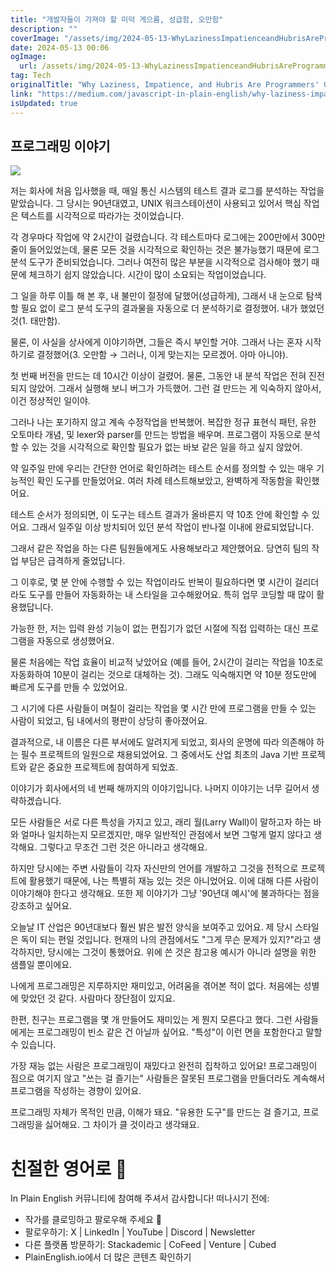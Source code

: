 ```yaml
---
title: "개발자들이 가져야 할 미덕 게으름, 성급함, 오만함"
description: ""
coverImage: "/assets/img/2024-05-13-WhyLazinessImpatienceandHubrisAreProgrammersGoldenVirtue_0.png"
date: 2024-05-13 00:06
ogImage: 
  url: /assets/img/2024-05-13-WhyLazinessImpatienceandHubrisAreProgrammersGoldenVirtue_0.png
tag: Tech
originalTitle: "Why Laziness, Impatience, and Hubris Are Programmers' Golden Virtue"
link: "https://medium.com/javascript-in-plain-english/why-laziness-impatience-and-hubris-are-programmers-golden-virtue-d21b23af2267"
isUpdated: true
---
```





## 프로그래밍 이야기

<img src="/assets/img/2024-05-13-WhyLazinessImpatienceandHubrisAreProgrammersGoldenVirtue_0.png" />

저는 회사에 처음 입사했을 때, 매일 통신 시스템의 테스트 결과 로그를 분석하는 작업을 맡았습니다. 그 당시는 90년대였고, UNIX 워크스테이션이 사용되고 있어서 핵심 작업은 텍스트를 시각적으로 따라가는 것이었습니다.

각 경우마다 작업에 약 2시간이 걸렸습니다. 각 테스트마다 로그에는 200만에서 300만 줄이 들어있었는데, 물론 모든 것을 시각적으로 확인하는 것은 불가능했기 때문에 로그 분석 도구가 준비되었습니다. 그러나 여전히 많은 부분을 시각적으로 검사해야 했기 때문에 체크하기 쉽지 않았습니다. 시간이 많이 소요되는 작업이었습니다.



그 일을 하루 이틀 해 본 후, 내 불만이 절정에 달했어(성급하게), 그래서 내 눈으로 탐색할 필요 없이 로그 분석 도구의 결과물을 자동으로 더 분석하기로 결정했어. 내가 했었던 것(1. 태만함).

물론, 이 사실을 상사에게 이야기하면, 그들은 즉시 부인할 거야. 그래서 나는 혼자 시작하기로 결정했어(3. 오만함 → 그러나, 이게 맞는지는 모르겠어. 아마 아니야).

첫 번째 버전을 만드는 데 10시간 이상이 걸렸어. 물론, 그동안 내 분석 작업은 전혀 진전되지 않았어. 그래서 실행해 보니 버그가 가득했어. 그런 걸 만드는 게 익숙하지 않아서, 이건 정상적인 일이야.

그러나 나는 포기하지 않고 계속 수정작업을 반복했어. 복잡한 정규 표현식 패턴, 유한 오토마타 개념, 및 lexer와 parser를 만드는 방법을 배우며. 프로그램이 자동으로 분석할 수 있는 것을 시각적으로 확인할 필요가 없는 바보 같은 일을 하고 싶지 않았어.



약 일주일 만에 우리는 간단한 언어로 확인하려는 테스트 순서를 정의할 수 있는 매우 기능적인 확인 도구를 만들었어요. 여러 차례 테스트해보았고, 완벽하게 작동함을 확인했어요.

테스트 순서가 정의되면, 이 도구는 테스트 결과가 올바른지 약 10초 안에 확인할 수 있어요. 그래서 일주일 이상 방치되어 있던 분석 작업이 반나절 이내에 완료되었답니다.

그래서 같은 작업을 하는 다른 팀원들에게도 사용해보라고 제안했어요. 당연히 팀의 작업 부담은 급격하게 줄었답니다.

그 이후로, 몇 분 안에 수행할 수 있는 작업이라도 반복이 필요하다면 몇 시간이 걸리더라도 도구를 만들어 자동화하는 내 스타일을 고수해왔어요. 특히 업무 코딩할 때 많이 활용했답니다.



가능한 한, 저는 입력 완성 기능이 없는 편집기가 없던 시절에 직접 입력하는 대신 프로그램을 자동으로 생성했어요.

물론 처음에는 작업 효율이 비교적 낮았어요 (예를 들어, 2시간이 걸리는 작업을 10초로 자동화하여 10분이 걸리는 것으로 대체하는 것). 그래도 익숙해지면 약 10분 정도만에 빠르게 도구를 만들 수 있었어요.

그 시기에 다른 사람들이 며칠이 걸리는 작업을 몇 시간 만에 프로그램을 만들 수 있는 사람이 되었고, 팀 내에서의 평판이 상당히 좋아졌어요.

결과적으로, 내 이름은 다른 부서에도 알려지게 되었고, 회사의 운명에 따라 의존해야 하는 필수 프로젝트의 일원으로 채용되었어요. 그 중에서도 산업 최초의 Java 기반 프로젝트와 같은 중요한 프로젝트에 참여하게 되었죠.



이야기가 회사에서의 네 번째 해까지의 이야기입니다. 나머지 이야기는 너무 길어서 생략하겠습니다.

모든 사람들은 서로 다른 특성을 가지고 있고, 래리 월(Larry Wall)이 말하고자 하는 바와 얼마나 일치하는지 모르겠지만, 매우 일반적인 관점에서 보면 그렇게 멀지 않다고 생각해요. 그렇다고 무조건 그런 것은 아니라고 생각해요.

하지만 당시에는 주변 사람들이 각자 자신만의 언어를 개발하고 그것을 전적으로 프로젝트에 활용했기 때문에, 나는 특별히 재능 있는 것은 아니었어요. 이에 대해 다른 사람이 이야기해야 한다고 생각해요. 또한 제 이야기가 그냥 '90년대 예시'에 불과하다는 점을 강조하고 싶어요.

오늘날 IT 산업은 90년대보다 훨씬 밝은 발전 양식을 보여주고 있어요. 제 당시 스타일은 독이 되는 편일 것입니다. 현재의 나의 관점에서도 "그게 무슨 문제가 있지?"라고 생각하지만, 당시에는 그것이 통했어요. 위에 쓴 것은 참고용 예시가 아니라 설명을 위한 샘플일 뿐이에요.



나에게 프로그래밍은 지루하지만 재미있고, 어려움을 겪어본 적이 없다. 처음에는 성별에 맞았던 것 같다. 사람마다 장단점이 있지요.

한편, 친구는 프로그램을 몇 개 만들어도 재미있는 게 뭔지 모른다고 했다. 그런 사람들에게는 프로그래밍이 빈소 같은 건 아닐까 싶어요. "특성"이 이런 면을 포함한다고 말할 수 있습니다.

가장 재능 없는 사람은 프로그래밍이 재밌다고 완전히 집착하고 있어요! 프로그래밍이 짐으로 여기지 않고 "쓰는 걸 즐기는" 사람들은 잘못된 프로그램을 만들더라도 계속해서 프로그램을 작성하는 경향이 있어요.

프로그래밍 자체가 목적인 만큼, 이해가 돼요. "유용한 도구"를 만드는 걸 즐기고, 프로그래밍을 싫어해요. 그 차이가 클 것이라고 생각돼요.



# 친절한 영어로 🚀

In Plain English 커뮤니티에 참여해 주셔서 감사합니다! 떠나시기 전에:

- 작가를 클로밍하고 팔로우해 주세요️ 👏️️
- 팔로우하기: X | LinkedIn | YouTube | Discord | Newsletter
- 다른 플랫폼 방문하기: Stackademic | CoFeed | Venture | Cubed
- PlainEnglish.io에서 더 많은 콘텐츠 확인하기